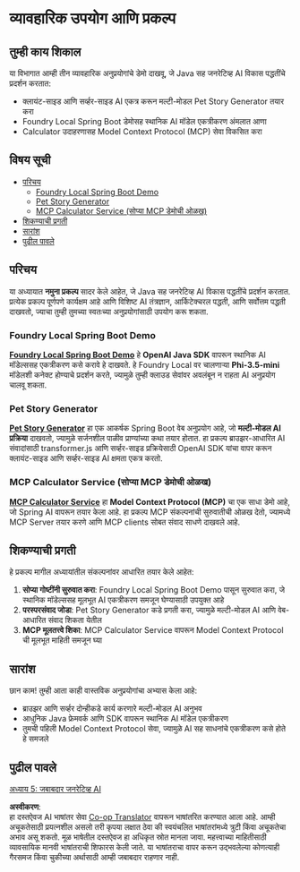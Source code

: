 <!--
CO_OP_TRANSLATOR_METADATA:
{
  "original_hash": "14c0a61ecc1cd2012a9c129236dfdf71",
  "translation_date": "2025-07-29T08:46:31+00:00",
  "source_file": "04-PracticalSamples/README.md",
  "language_code": "mr"
}
-->
# व्यावहारिक उपयोग आणि प्रकल्प

## तुम्ही काय शिकाल
या विभागात आम्ही तीन व्यावहारिक अनुप्रयोगांचे डेमो दाखवू, जे Java सह जनरेटिव्ह AI विकास पद्धतींचे प्रदर्शन करतात:
- क्लायंट-साइड आणि सर्व्हर-साइड AI एकत्र करून मल्टी-मोडल Pet Story Generator तयार करा
- Foundry Local Spring Boot डेमोसह स्थानिक AI मॉडेल एकत्रीकरण अंमलात आणा
- Calculator उदाहरणासह Model Context Protocol (MCP) सेवा विकसित करा

## विषय सूची

- [परिचय](../../../04-PracticalSamples)
  - [Foundry Local Spring Boot Demo](../../../04-PracticalSamples)
  - [Pet Story Generator](../../../04-PracticalSamples)
  - [MCP Calculator Service (सोप्या MCP डेमोची ओळख)](../../../04-PracticalSamples)
- [शिकण्याची प्रगती](../../../04-PracticalSamples)
- [सारांश](../../../04-PracticalSamples)
- [पुढील पावले](../../../04-PracticalSamples)

## परिचय

या अध्यायात **नमुना प्रकल्प** सादर केले आहेत, जे Java सह जनरेटिव्ह AI विकास पद्धतींचे प्रदर्शन करतात. प्रत्येक प्रकल्प पूर्णपणे कार्यक्षम आहे आणि विशिष्ट AI तंत्रज्ञान, आर्किटेक्चरल पद्धती, आणि सर्वोत्तम पद्धती दाखवतो, ज्याचा तुम्ही तुमच्या स्वतःच्या अनुप्रयोगांसाठी उपयोग करू शकता.

### Foundry Local Spring Boot Demo

**[Foundry Local Spring Boot Demo](foundrylocal/README.md)** हे **OpenAI Java SDK** वापरून स्थानिक AI मॉडेल्ससह एकत्रीकरण कसे करावे हे दाखवते. हे Foundry Local वर चालणाऱ्या **Phi-3.5-mini** मॉडेलशी कनेक्ट होण्याचे प्रदर्शन करते, ज्यामुळे तुम्ही क्लाउड सेवांवर अवलंबून न राहता AI अनुप्रयोग चालवू शकता.

### Pet Story Generator

**[Pet Story Generator](petstory/README.md)** हा एक आकर्षक Spring Boot वेब अनुप्रयोग आहे, जो **मल्टी-मोडल AI प्रक्रिया** दाखवतो, ज्यामुळे सर्जनशील पाळीव प्राण्यांच्या कथा तयार होतात. हा प्रकल्प ब्राउझर-आधारित AI संवादांसाठी transformer.js आणि सर्व्हर-साइड प्रक्रियेसाठी OpenAI SDK यांचा वापर करून क्लायंट-साइड आणि सर्व्हर-साइड AI क्षमता एकत्र करतो.

### MCP Calculator Service (सोप्या MCP डेमोची ओळख)

**[MCP Calculator Service](calculator/README.md)** हा **Model Context Protocol (MCP)** चा एक साधा डेमो आहे, जो Spring AI वापरून तयार केला आहे. हा प्रकल्प MCP संकल्पनांची सुरुवातीची ओळख देतो, ज्यामध्ये MCP Server तयार करणे आणि MCP clients सोबत संवाद साधणे दाखवले आहे.

## शिकण्याची प्रगती

हे प्रकल्प मागील अध्यायांतील संकल्पनांवर आधारित तयार केले आहेत:

1. **सोप्या गोष्टींनी सुरुवात करा**: Foundry Local Spring Boot Demo पासून सुरुवात करा, जे स्थानिक मॉडेल्ससह मूलभूत AI एकत्रीकरण समजून घेण्यासाठी उपयुक्त आहे
2. **परस्परसंवाद जोडा**: Pet Story Generator कडे प्रगती करा, ज्यामुळे मल्टी-मोडल AI आणि वेब-आधारित संवाद शिकता येतील
3. **MCP मूलतत्त्वे शिका**: MCP Calculator Service वापरून Model Context Protocol ची मूलभूत माहिती समजून घ्या

## सारांश

छान काम! तुम्ही आता काही वास्तविक अनुप्रयोगांचा अभ्यास केला आहे:

- ब्राउझर आणि सर्व्हर दोन्हीकडे कार्य करणारे मल्टी-मोडल AI अनुभव
- आधुनिक Java फ्रेमवर्क आणि SDK वापरून स्थानिक AI मॉडेल एकत्रीकरण
- तुमची पहिली Model Context Protocol सेवा, ज्यामुळे AI सह साधनांचे एकत्रीकरण कसे होते हे समजले

## पुढील पावले

[अध्याय 5: जबाबदार जनरेटिव्ह AI](../05-ResponsibleGenAI/README.md)

**अस्वीकरण**:  
हा दस्तऐवज AI भाषांतर सेवा [Co-op Translator](https://github.com/Azure/co-op-translator) वापरून भाषांतरित करण्यात आला आहे. आम्ही अचूकतेसाठी प्रयत्नशील असलो तरी कृपया लक्षात ठेवा की स्वयंचलित भाषांतरांमध्ये त्रुटी किंवा अचूकतेचा अभाव असू शकतो. मूळ भाषेतील दस्तऐवज हा अधिकृत स्रोत मानला जावा. महत्त्वाच्या माहितीसाठी व्यावसायिक मानवी भाषांतराची शिफारस केली जाते. या भाषांतराचा वापर करून उद्भवलेल्या कोणत्याही गैरसमज किंवा चुकीच्या अर्थासाठी आम्ही जबाबदार राहणार नाही.